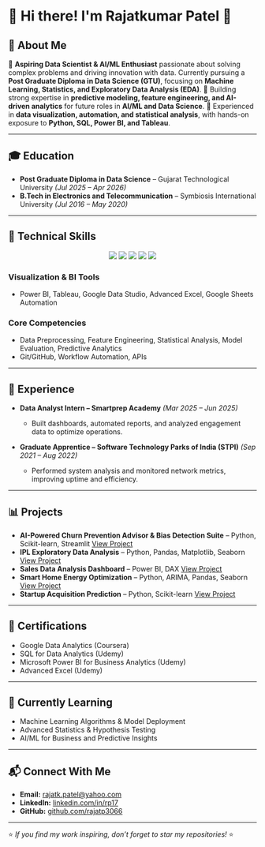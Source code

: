 # 👋 Hi there! I'm Rajatkumar Patel 🚀

## 📌 About Me

🔹 **Aspiring Data Scientist & AI/ML Enthusiast** passionate about solving complex problems and driving innovation with data. Currently pursuing a **Post Graduate Diploma in Data Science (GTU)**, focusing on **Machine Learning, Statistics, and Exploratory Data Analysis (EDA)**.
🔹 Building strong expertise in **predictive modeling, feature engineering, and AI-driven analytics** for future roles in **AI/ML and Data Science**.
🔹 Experienced in **data visualization, automation, and statistical analysis**, with hands-on exposure to **Python, SQL, Power BI, and Tableau**.

---

## 🎓 Education

* **Post Graduate Diploma in Data Science** – Gujarat Technological University *(Jul 2025 – Apr 2026)*
* **B.Tech in Electronics and Telecommunication** – Symbiosis International University *(Jul 2016 – May 2020)*

---

## 🚀 Technical Skills

<p align="center">  
  <img src="https://img.shields.io/badge/Python-3670A0?style=for-the-badge&logo=python&logoColor=white" />  
  <img src="https://img.shields.io/badge/SQL-4479A1?style=for-the-badge&logo=postgresql&logoColor=white" />  
  <img src="https://img.shields.io/badge/Machine%20Learning-F7931E?style=for-the-badge&logo=scikit-learn&logoColor=white" />  
  <img src="https://img.shields.io/badge/Statistics-008080?style=for-the-badge&logoColor=white" />  
  <img src="https://img.shields.io/badge/EDA%20%26%20Data%20Cleaning-FF6F00?style=for-the-badge&logo=data&logoColor=white" />  
</p>  

### **Visualization & BI Tools**

* Power BI, Tableau, Google Data Studio, Advanced Excel, Google Sheets Automation

### **Core Competencies**

* Data Preprocessing, Feature Engineering, Statistical Analysis, Model Evaluation, Predictive Analytics
* Git/GitHub, Workflow Automation, APIs

---

## 💼 Experience

* **Data Analyst Intern – Smartprep Academy** *(Mar 2025 – Jun 2025)*

  * Built dashboards, automated reports, and analyzed engagement data to optimize operations.
* **Graduate Apprentice – Software Technology Parks of India (STPI)** *(Sep 2021 – Aug 2022)*

  * Performed system analysis and monitored network metrics, improving uptime and efficiency.

---

## 📊 Projects

* **AI-Powered Churn Prevention Advisor & Bias Detection Suite** – Python, Scikit-learn, Streamlit [View Project](https://github.com/rajatp3066/AI-Powered-Churn-Prevention-Advisor)
* **IPL Exploratory Data Analysis** – Python, Pandas, Matplotlib, Seaborn [View Project](https://github.com/rajatp3066/EDA-for-IPL-Dataset)
* **Sales Data Analysis Dashboard** – Power BI, DAX [View Project](https://github.com/rajatp3066/Sales-Data-Analysis-Dashboard)
* **Smart Home Energy Optimization** – Python, ARIMA, Pandas, Seaborn [View Project](https://github.com/rajatp3066/smart-home-energy-optimization)
* **Startup Acquisition Prediction** – Python, Scikit-learn [View Project](https://github.com/rajatp3066/Predictive-Analysis-of-Startup-Acquisition-Status)

---

## 📜 Certifications

* Google Data Analytics (Coursera)
* SQL for Data Analytics (Udemy)
* Microsoft Power BI for Business Analytics (Udemy)
* Advanced Excel (Udemy)

---

## 🌱 Currently Learning

* Machine Learning Algorithms & Model Deployment
* Advanced Statistics & Hypothesis Testing
* AI/ML for Business and Predictive Insights

---

## 📬 Connect With Me

* **Email:** [rajatk.patel@yahoo.com](mailto:rajatk.patel@yahoo.com)
* **LinkedIn:** [linkedin.com/in/rp17](https://www.linkedin.com/in/rp17/)
* **GitHub:** [github.com/rajatp3066](https://github.com/rajatp3066)

---

⭐ *If you find my work inspiring, don’t forget to star my repositories!* ⭐

